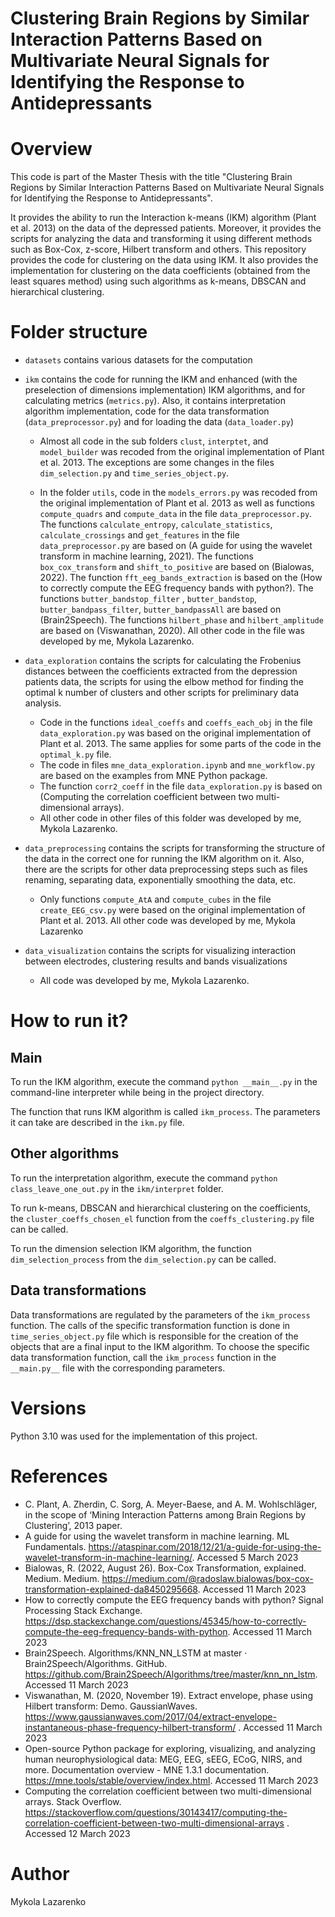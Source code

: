 # Clustering Brain Regions by Similar Interaction Patterns Based on Multivariate Neural Signals for Identifying the Response to Antidepressants

# Overview

This code is part of the Master Thesis with the title "Clustering Brain Regions by Similar Interaction Patterns Based on
Multivariate Neural Signals for Identifying the Response to Antidepressants".

It provides the ability to run the Interaction k-means (IKM) algorithm (Plant et al. 2013) on the data of the depressed
patients. Moreover, it provides the scripts for analyzing the data and transforming it using different methods such
as Box-Cox, z-score, Hilbert transform and others. This repository provides the code for clustering on the data using
IKM. It also provides the implementation for clustering on the data coefficients (obtained from the least squares
method) using such algorithms as k-means, DBSCAN and
hierarchical clustering.

# Folder structure

* `datasets` contains various datasets for the computation
  
* `ikm` contains the code for running the IKM and enhanced (with the preselection of dimensions implementation) IKM
  algorithms, and for calculating
  metrics (`metrics.py`). Also, it contains interpretation algorithm implementation, code for the data
  transformation (`data_preprocessor.py`) and for loading the
  data (`data_loader.py`)

    * Almost all code in the sub folders `clust`, `interptet`, and `model_builder` was recoded from the original
      implementation of Plant et al. 2013. The exceptions are some changes in the files `dim_selection.py`
      and `time_series_object.py`.
      
    * In the folder `utils`, code in the `models_errors.py` was recoded from the original implementation of Plant
      et al. 2013 as well as functions `compute_quadrs` and `compute_data` in the file `data_preprocessor.py`. The
      functions `calculate_entropy`, `calculate_statistics`, `calculate_crossings` and `get_features` in the
      file `data_preprocessor.py` are based
      on (A guide for using the wavelet transform in machine learning, 2021). The functions `box_cox_transform`
      and `shift_to_positive` are based on (Bialowas, 2022). The function `fft_eeg_bands_extraction` is based on
      the (How to correctly compute the EEG frequency bands with python?). The functions `butter_bandstop_filter`
      , `butter_bandstop`, `butter_bandpass_filter`, `butter_bandpassAll` are based on (Brain2Speech). The functions
      `hilbert_phase` and `hilbert_amplitude` are based on (Viswanathan, 2020). All other code
      in the file was developed by me, Mykola Lazarenko.

* `data_exploration` contains the scripts for calculating the Frobenius distances between the coefficients extracted
  from the depression patients data, the scripts for using the elbow method for finding the optimal k number of clusters
  and other scripts for preliminary data analysis.
    * Code in the functions `ideal_coeffs` and `coeffs_each_obj` in the file `data_exploration.py` was based on the
      original implementation of Plant et al. 2013. The same applies for some parts of the code in the `optimal_k.py`
      file.
    * The code in files `mne_data_exploration.ipynb` and `mne_workflow.py` are based on the examples from MNE Python
      package.
    * The function `corr2_coeff` in the file `data_exploration.py` is based on (Computing the correlation coefficient
      between two multi-dimensional arrays).
    * All other code in other files of this folder was developed by me, Mykola Lazarenko.

* `data_preprocessing` contains the scripts for transforming the structure of the data in the correct one for running
  the IKM algorithm on it. Also, there are the scripts for other data preprocessing steps such as files renaming,
  separating data, exponentially smoothing the data, etc.
    * Only functions `compute_AtA` and `compute_cubes` in the file `create_EEG_csv.py` were based on the
      original implementation of Plant et al. 2013. All other code was developed by me, Mykola Lazarenko

* `data_visualization` contains the scripts for visualizing interaction between electrodes, clustering results and bands
  visualizations
    * All code was developed by me, Mykola Lazarenko.








# How to run it?

## Main

To run the IKM algorithm, execute the command `python __main__.py` in the command-line interpreter while being in the
project directory.

The function that runs IKM algorithm is called `ikm_process`. The parameters it can take are described in the `ikm.py`
file.

## Other algorithms

To run the interpretation algorithm, execute the command `python class_leave_one_out.py` in the `ikm/interpret` folder.

To run k-means, DBSCAN and hierarchical clustering on the coefficients, the `cluster_coeffs_chosen_el` function from the
`coeffs_clustering.py` file can be called.

To run the dimension selection IKM algorithm, the function `dim_selection_process` from the
`dim_selection.py` can be called.

## Data transformations

Data transformations are regulated by the parameters of the `ikm_process` function. The calls of the specific
transformation
function is done in `time_series_object.py` file which is responsible for the creation of the objects
that are a final input to the IKM algorithm. To choose the specific data transformation function, call the `ikm_process`
function in the `__main.py__` file with the corresponding parameters.

# Versions

Python 3.10 was used for the implementation of this project.

# References

* C. Plant, A. Zherdin, C. Sorg, A. Meyer-Baese, and A. M. Wohlschläger, in the scope of ‘Mining Interaction Patterns
  among Brain Regions by Clustering’, 2013 paper.
* A guide for using the wavelet transform in machine learning. ML
  Fundamentals. https://ataspinar.com/2018/12/21/a-guide-for-using-the-wavelet-transform-in-machine-learning/. Accessed
  5
  March 2023
* Bialowas, R. (2022, August 26). Box-Cox Transformation, explained. Medium.
  Medium. https://medium.com/@radoslaw.bialowas/box-cox-transformation-explained-da8450295668. Accessed 11 March 2023
* How to correctly compute the EEG frequency bands with python? Signal Processing Stack
  Exchange. https://dsp.stackexchange.com/questions/45345/how-to-correctly-compute-the-eeg-frequency-bands-with-python.
  Accessed 11 March 2023
* Brain2Speech. Algorithms/KNN_NN_LSTM at master · Brain2Speech/Algorithms.
  GitHub. https://github.com/Brain2Speech/Algorithms/tree/master/knn_nn_lstm. Accessed 11 March 2023
* Viswanathan, M. (2020, November 19). Extract envelope, phase using Hilbert transform: Demo.
  GaussianWaves. https://www.gaussianwaves.com/2017/04/extract-envelope-instantaneous-phase-frequency-hilbert-transform/
  . Accessed 11 March 2023
* Open-source Python package for exploring, visualizing, and analyzing human neurophysiological data: MEG, EEG, sEEG,
  ECoG, NIRS, and more. Documentation overview - MNE 1.3.1 documentation. https://mne.tools/stable/overview/index.html.
  Accessed 11 March 2023
* Computing the correlation coefficient between two multi-dimensional arrays. Stack
  Overflow. https://stackoverflow.com/questions/30143417/computing-the-correlation-coefficient-between-two-multi-dimensional-arrays
  . Accessed 12 March 2023

# Author

Mykola Lazarenko


 